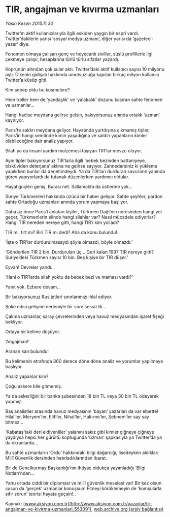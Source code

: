 # TIR, angajman ve kıvırma uzmanları

*Yasin Kesen 2015.11.30*

<div class="pNewsDetailMainContent ctx_content" itemprop="articleBody">
 <p>
  Twitter’ın aktif kullanıcılarıyla ilgili eskiden yaygın bir espri vardı. Twitter’dakilerin yarısı ‘sosyal medya uzmanı’, diğer yarısı da ‘gazeteci-yazar’ diye.
 </p>
 <p>
  Fenomen olmaya çalışan genç ve heyecanlı siviller, süslü profillerle ilgi çekmeye çalışır, hesaplarına türlü türlü sıfatlar yazardı.
 </p>
 <p>
  Köprünün altından çok sular aktı. Twitter’daki aktif kullanıcı sayısı 10 milyonu aştı. Ülkenin gidişatı hakkında umutsuzluğa kapılan birkaç milyon kullanıcı Twitter’a küsüp gitti.
 </p>
 <p>
  Kim sebep oldu bu küsmelere?
 </p>
 <p>
  Hem troller hem de ‘yandaşlık’ ve ‘yalakalık’ dozunu kaçıran sahte fenomen ve uzmanlar...
 </p>
 <p>
  Hangi hadise meydana gelirse gelsin, bakıyorsunuz anında ortalık ‘uzman’ kaynıyor.
 </p>
 <p>
  Paris’te saldırı meydana geliyor. Hayatında yurtdışına çıkmamış tipler, Paris’in hangi semtinde kimin yaşadığına ve saldırı yapanların kimler olabileceğine dair analiz yapıyor.
 </p>
 <p>
  Silah ya da insani yardım malzemesi taşıyan TIR’lar mevzu oluyor.
 </p>
 <p>
  Aynı tipler bakıyorsunuz TIR’larla ilgili ‘bebek bezinden battaniyeye, bisküviden deterjana’ aklına ne gelirse sayıyor. Zannedersiniz ki yükleme yapılırken bunlar da denetimdeydi. Ya da TIR’ları durduran savcıların yanında görev yapıyorlardı da tutanak düzenlerken yardımcı oldular.
 </p>
 <p>
  Hayal güçleri geniş. Burası net. Sallamakta da üstlerine yok...
 </p>
 <p>
  Suriye Türkmenleri hakkında üzücü bir haber geliyor. Sahte şeyhler, pardon sahte Ortadoğu uzmanları anında yorum yapmaya başlıyor.
 </p>
 <p>
  Daha az önce Paris’i anlatan kişiler, Türkmen Dağı’nın neresinden hangi yol geçer, Türkmenlerin elinde hangi silahlar var? Nasıl mücadele ediyorlar? Hangi TIR nereden nereye gitti, hangi TIR’ı kim yolladı?
 </p>
 <p>
  TIR mı, tırt mı? Biri TIR mı dedi? Aha da konu bulundu!..
 </p>
 <p>
  ‘İşte o TIR’lar durdurulmasaydı şöyle olmazdı, böyle olmazdı.’
 </p>
 <p>
  ‘Gönderilen TIR 2 bin. Durdurulan üç... Geri kalan 1997 TIR nereye gitti? Suriye’deki Türkmen sayısı 10 bin. Beş kişiye bir TIR düşer.’
 </p>
 <p>
  Eyvah! Devreler yandı...
 </p>
 <p>
  ‘Hani o TIR’larda silah yoktu da bebek bezi ve maması vardı?’
 </p>
 <p>
  Yanıt yok. Ezbere devam...
 </p>
 <p>
  Bir bakıyorsunuz Rus jetleri sınırlarımızı ihlal ediyor.
 </p>
 <p>
  Şoke edici gelişme nedeniyle bir süre sessizlik...
 </p>
 <p>
  Çakma uzmanlar, saray çevrelerinden veya havuz medyasından işaret fişeği bekliyor.
 </p>
 <p>
  Ortaya bir kelime düşüyor.
 </p>
 <p>
  ‘Angajman!’
 </p>
 <p>
  Aranan kan bulundu!
 </p>
 <p>
  Bu kelimenin etrafında 360 derece döne döne analiz ve yorumlar yapılmaya başlıyor.
 </p>
 <p>
  Analiz yapanlar kim?
 </p>
 <p>
  Çoğu askere bile gitmemiş.
 </p>
 <p>
  Ya da askerliğini bir banka şubesinden 18 bin TL veya 30 bin TL ödeyerek yapmış!
 </p>
 <p>
  Baş analistler arasında havuz medyasının ‘bayan’ yazarları da var elbette! Hilal’ler, Meryem’ler, Elifl’er, Nihal’ler, Hali-me’ler, Şebnem’ler say say bitmez...
 </p>
 <p>
  ‘Kabataş’taki deri eldivenliler’ yalanını sakız gibi kimler çiğneye çiğneye yaydıysa hepsi her gürültü koptuğunda ‘uzman’ şapkasıyla ya Twitter’da ya da ekranlarda...
 </p>
 <p>
  Bu sahte uzmanların ‘Ordu’ hakkındaki bilgi dağarcığı, lisedeyken aldıkları Millî Güvenlik dersinden hatırladıklarından ibaret.
 </p>
 <p>
  Bir de Genelkurmay Başkanlığı’nın ihtiyaç oldukça yayımladığı ‘Bilgi Notları’ndan...
 </p>
 <p>
  Yahu ortada ciddi bir diplomasi ve millî güvenlik meselesi var! Bir kez olsun susun da ‘gerçek’ uzmanlar konuşsun! Fitneyi körüklemeyin de ‘komşularla sıfır sorun’ teorisi hayata geçsin!..
 </p>
</div>


Kaynak: [www.aksiyon.com.tr](http://www.aksiyon.com.tr/yazarlar/tir-angajman-ve-kivirma-uzmanlari_553091), [web.archive.org (arşiv bağlantısı)](http://web.archive.org/web/20151211234509/http://www.aksiyon.com.tr/yazarlar/tir-angajman-ve-kivirma-uzmanlari_553091)
